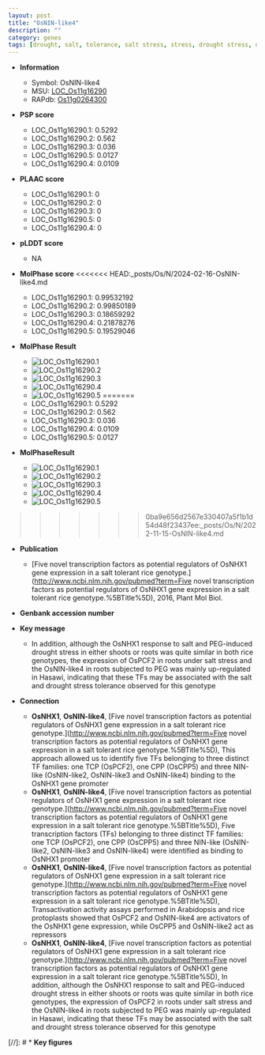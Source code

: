```yaml
---
layout: post
title: "OsNIN-like4"
description: ""
category: genes
tags: [drought, salt, tolerance, salt stress, stress, drought stress, drought stress , stress tolerance]
---
```


* **Information**  
    + Symbol: OsNIN-like4  
    + MSU: [LOC_Os11g16290](http://rice.plantbiology.msu.edu/cgi-bin/ORF_infopage.cgi?orf=LOC_Os11g16290)  
    + RAPdb: [Os11g0264300](http://rapdb.dna.affrc.go.jp/viewer/gbrowse_details/irgsp1?name=Os11g0264300)  

* **PSP score**  
    + LOC_Os11g16290.1: 0.5292 
    + LOC_Os11g16290.2: 0.562 
    + LOC_Os11g16290.3: 0.036 
    + LOC_Os11g16290.5: 0.0127 
    + LOC_Os11g16290.4: 0.0109 

* **PLAAC score**  
    + LOC_Os11g16290.1: 0 
    + LOC_Os11g16290.2: 0 
    + LOC_Os11g16290.3: 0 
    + LOC_Os11g16290.5: 0 
    + LOC_Os11g16290.4: 0 

* **pLDDT score**
    + NA


* **MolPhase score**
<<<<<<< HEAD:_posts/Os/N/2024-02-16-OsNIN-like4.md
    + LOC_Os11g16290.1: 0.99532192
    + LOC_Os11g16290.2: 0.99850189
    + LOC_Os11g16290.3: 0.18659292
    + LOC_Os11g16290.4: 0.21878276
    + LOC_Os11g16290.5: 0.19529046

* **MolPhase Result**
    + ![LOC_Os11g16290.1](https://304243504.github.io/Pictures/LOC_Os11g/LOC_Os11g16290.1.png)
    + ![LOC_Os11g16290.2](https://304243504.github.io/Pictures/LOC_Os11g/LOC_Os11g16290.2.png)
    + ![LOC_Os11g16290.3](https://304243504.github.io/Pictures/LOC_Os11g/LOC_Os11g16290.3.png)
    + ![LOC_Os11g16290.4](https://304243504.github.io/Pictures/LOC_Os11g/LOC_Os11g16290.4.png)
    + ![LOC_Os11g16290.5](https://304243504.github.io/Pictures/LOC_Os11g/LOC_Os11g16290.5.png)
=======
    + LOC_Os11g16290.1: 0.5292
    + LOC_Os11g16290.2: 0.562
    + LOC_Os11g16290.3: 0.036
    + LOC_Os11g16290.4: 0.0109
    + LOC_Os11g16290.5: 0.0127

* **MolPhaseResult**
    + ![LOC_Os11g16290.1](https://ricepsp.github.io/pictures/LOC_Os11g/LOC_Os11g16290.1.png)
    + ![LOC_Os11g16290.2](https://ricepsp.github.io/pictures/LOC_Os11g/LOC_Os11g16290.2.png)
    + ![LOC_Os11g16290.3](https://ricepsp.github.io/pictures/LOC_Os11g/LOC_Os11g16290.3.png)
    + ![LOC_Os11g16290.4](https://ricepsp.github.io/pictures/LOC_Os11g/LOC_Os11g16290.4.png)
    + ![LOC_Os11g16290.5](https://ricepsp.github.io/pictures/LOC_Os11g/LOC_Os11g16290.5.png)
>>>>>>> 0ba9e656d2567e330407a5f1b1d54d48f23437ee:_posts/Os/N/2022-11-15-OsNIN-like4.md

* **Publication**  
    + [Five novel transcription factors as potential regulators of OsNHX1 gene expression in a salt tolerant rice genotype.](http://www.ncbi.nlm.nih.gov/pubmed?term=Five novel transcription factors as potential regulators of OsNHX1 gene expression in a salt tolerant rice genotype.%5BTitle%5D), 2016, Plant Mol Biol.

* **Genbank accession number**  

* **Key message**  
    + In addition, although the OsNHX1 response to salt and PEG-induced drought stress in either shoots or roots was quite similar in both rice genotypes, the expression of OsPCF2 in roots under salt stress and the OsNIN-like4 in roots subjected to PEG was mainly up-regulated in Hasawi, indicating that these TFs may be associated with the salt and drought stress tolerance observed for this genotype

* **Connection**  
    + __OsNHX1__, __OsNIN-like4__, [Five novel transcription factors as potential regulators of OsNHX1 gene expression in a salt tolerant rice genotype.](http://www.ncbi.nlm.nih.gov/pubmed?term=Five novel transcription factors as potential regulators of OsNHX1 gene expression in a salt tolerant rice genotype.%5BTitle%5D), This approach allowed us to identify five TFs belonging to three distinct TF families: one TCP (OsPCF2), one CPP (OsCPP5) and three NIN-like (OsNIN-like2, OsNIN-like3 and OsNIN-like4) binding to the OsNHX1 gene promoter
    + __OsNHX1__, __OsNIN-like4__, [Five novel transcription factors as potential regulators of OsNHX1 gene expression in a salt tolerant rice genotype.](http://www.ncbi.nlm.nih.gov/pubmed?term=Five novel transcription factors as potential regulators of OsNHX1 gene expression in a salt tolerant rice genotype.%5BTitle%5D), Five transcription factors (TFs) belonging to three distinct TF families: one TCP (OsPCF2), one CPP (OsCPP5) and three NIN-like (OsNIN-like2, OsNIN-like3 and OsNIN-like4) were identified as binding to OsNHX1 promoter
    + __OsNHX1__, __OsNIN-like4__, [Five novel transcription factors as potential regulators of OsNHX1 gene expression in a salt tolerant rice genotype.](http://www.ncbi.nlm.nih.gov/pubmed?term=Five novel transcription factors as potential regulators of OsNHX1 gene expression in a salt tolerant rice genotype.%5BTitle%5D), Transactivation activity assays performed in Arabidopsis and rice protoplasts showed that OsPCF2 and OsNIN-like4 are activators of the OsNHX1 gene expression, while OsCPP5 and OsNIN-like2 act as repressors
    + __OsNHX1__, __OsNIN-like4__, [Five novel transcription factors as potential regulators of OsNHX1 gene expression in a salt tolerant rice genotype.](http://www.ncbi.nlm.nih.gov/pubmed?term=Five novel transcription factors as potential regulators of OsNHX1 gene expression in a salt tolerant rice genotype.%5BTitle%5D), In addition, although the OsNHX1 response to salt and PEG-induced drought stress in either shoots or roots was quite similar in both rice genotypes, the expression of OsPCF2 in roots under salt stress and the OsNIN-like4 in roots subjected to PEG was mainly up-regulated in Hasawi, indicating that these TFs may be associated with the salt and drought stress tolerance observed for this genotype

[//]: # * **Key figures**  


